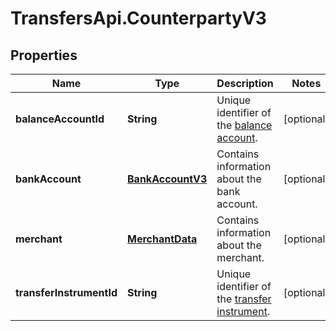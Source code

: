 # TransfersApi.CounterpartyV3

## Properties

Name | Type | Description | Notes
------------ | ------------- | ------------- | -------------
**balanceAccountId** | **String** | Unique identifier of the [balance account](https://docs.adyen.com/api-explorer/#/balanceplatform/latest/post/balanceAccounts__resParam_id). | [optional] 
**bankAccount** | [**BankAccountV3**](BankAccountV3.md) | Contains information about the bank account. | [optional] 
**merchant** | [**MerchantData**](MerchantData.md) | Contains information about the merchant. | [optional] 
**transferInstrumentId** | **String** | Unique identifier of the [transfer instrument](https://docs.adyen.com/api-explorer/#/legalentity/latest/post/transferInstruments__resParam_id). | [optional] 


